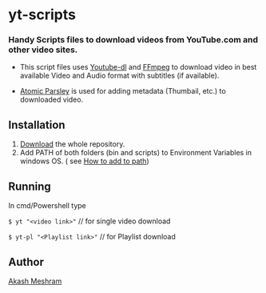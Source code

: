 # yt-scripts

### Handy Scripts files to download videos from YouTube.com and other video sites. 

* This script files uses [Youtube-dl](https://ytdl-org.github.io/youtube-dl/index.html) and [FFmpeg](https://ffmpeg.org/) to download video in best available Video and Audio format with subtitles (if available).

* [Atomic Parsley](http://atomicparsley.sourceforge.net/) is used for adding metadata (Thumbail, etc.) to downloaded video.
 
## Installation
1) [Download](https://github.com/akashmeshram/yt-scripts/archive/master.zip) the whole repository. 
2) Add PATH of both folders (bin and scripts) to Environment Variables in windows OS. ( see [How to add to path](https://helpdeskgeek.com/windows-10/add-windows-path-environment-variable/))

## Running
In cmd/Powershell type

`$ yt "<video link>"` // for single video download

`$ yt-pl "<Playlist link>"` // for Playlist download

## Author
[Akash Meshram](https://github.com/akashmeshram)
